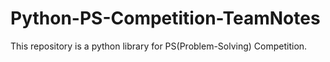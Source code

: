 # Python-PS-Competition-TeamNotes
This repository is a python library for PS(Problem-Solving) Competition.


